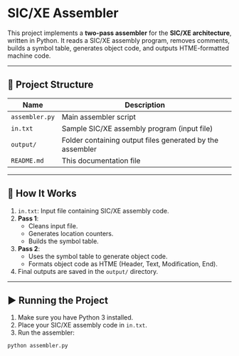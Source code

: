 # SIC/XE Assembler

This project implements a **two-pass assembler** for the **SIC/XE architecture**, written in Python. It reads a SIC/XE assembly program, removes comments, builds a symbol table, generates object code, and outputs HTME-formatted machine code.

---

## 📁 Project Structure


| Name          | Description |
|---------------|-------------|
| `assembler.py`| Main assembler script |
| `in.txt`      | Sample SIC/XE assembly program (input file) |
| `output/`     | Folder containing output files generated by the assembler |
| `README.md`   | This documentation file |


---

## 🚀 How It Works

1. `in.txt`: Input file containing SIC/XE assembly code.
2. **Pass 1**:
   - Cleans input file.
   - Generates location counters.
   - Builds the symbol table.
3. **Pass 2**:
   - Uses the symbol table to generate object code.
   - Formats object code as HTME (Header, Text, Modification, End).
4. Final outputs are saved in the `output/` directory.

---

## ▶️ Running the Project

1. Make sure you have Python 3 installed.
2. Place your SIC/XE assembly code in `in.txt`.
3. Run the assembler:

```bash
python assembler.py
